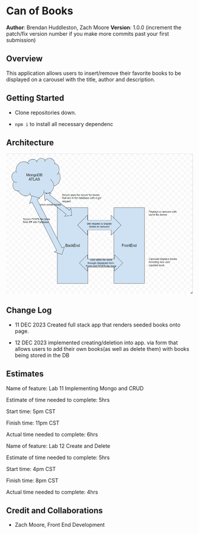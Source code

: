 # Can of Books

**Author**: Brendan Huddleston, Zach Moore
**Version**: 1.0.0 (increment the patch/fix version number if you make more commits past your first submission)

## Overview
<!-- Provide a high level overview of what this application is and why you are building it, beyond the fact that it's an assignment for this class. (i.e. What's your problem domain?) -->

This application allows users to insert/remove their favorite books to be displayed on a carousel with the title, author and description.

## Getting Started
<!-- What are the steps that a user must take in order to build this app on their own machine and get it running? -->

- Clone repositories down. 

- `npm i` to install all necessary dependenc

## Architecture
<!-- Provide a detailed description of the application design. What technologies (languages, libraries, etc) you're using, and any other relevant design information. -->
![architecture](./img/architecture.png)


## Change Log
<!-- Use this area to document the iterative changes made to your application as each feature is successfully implemented. Use time stamps. Here's an example:

01-01-2001 4:59pm - Application now has a fully-functional express server, with a GET route for the location resource. -->

- 11 DEC 2023 Created full stack app that renders seeded books onto page.

- 12 DEC 2023 implemented creating/deletion into app. via form that allows users to add their own books(as well as delete them) with books being stored in the DB

## Estimates
<!-- See below -->

Name of feature: Lab 11 Implementing Mongo and CRUD

Estimate of time needed to complete: 5hrs

Start time: 5pm CST

Finish time: 11pm CST

Actual time needed to complete: 6hrs

Name of feature: Lab 12 Create and Delete

Estimate of time needed to complete: 5hrs

Start time: 4pm CST

Finish time: 8pm CST

Actual time needed to complete: 4hrs

## Credit and Collaborations
<!-- Give credit (and a link) to other people or resources that helped you build this application. -->

- Zach Moore, Front End Development